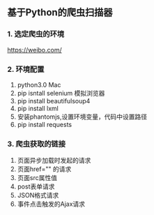 ## 基于Python的爬虫扫描器

### 1. 选定爬虫的环境 

https://weibo.com/  

### 2. 环境配置

1. python3.0  Mac  
2. pip isntall selenium 模拟浏览器  
3. pip install beautifulsoup4
4. pip install lxml
5. 安装phantomjs,设置环境变量，代码中设置路径 
6. pip install requests

### 3. 爬虫获取的链接

1. 页面异步加载时发起的请求  
2. 页面href="" 的请求 
3. 页面src属性值 
4. post表单请求 
5. JSON格式请求 
6. 事件点击触发的Ajax请求 




